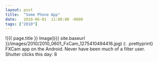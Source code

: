```yaml
---
layout: post
title:  "Some Phone App"
date:   2010-06-01  11:00:00 -0600
tags: ["2010"]
---
```

![{{ page.title }} Image]({{ site.baseurl }}/images/2010/2010_0601_FxCam_1275410494416.jpg)
{: .prettyprint}  
FXCam app on the Android. Never have been much of a filter user.  
Shutter clicks this day: 8